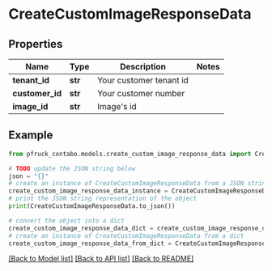 # CreateCustomImageResponseData


## Properties

Name | Type | Description | Notes
------------ | ------------- | ------------- | -------------
**tenant_id** | **str** | Your customer tenant id | 
**customer_id** | **str** | Your customer number | 
**image_id** | **str** | Image&#39;s id | 

## Example

```python
from pfruck_contabo.models.create_custom_image_response_data import CreateCustomImageResponseData

# TODO update the JSON string below
json = "{}"
# create an instance of CreateCustomImageResponseData from a JSON string
create_custom_image_response_data_instance = CreateCustomImageResponseData.from_json(json)
# print the JSON string representation of the object
print(CreateCustomImageResponseData.to_json())

# convert the object into a dict
create_custom_image_response_data_dict = create_custom_image_response_data_instance.to_dict()
# create an instance of CreateCustomImageResponseData from a dict
create_custom_image_response_data_from_dict = CreateCustomImageResponseData.from_dict(create_custom_image_response_data_dict)
```
[[Back to Model list]](../README.md#documentation-for-models) [[Back to API list]](../README.md#documentation-for-api-endpoints) [[Back to README]](../README.md)


